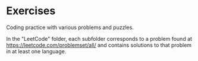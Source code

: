 # Exercises
Coding practice with various problems and puzzles.

In the "LeetCode" folder, each subfolder corresponds to a problem found at https://leetcode.com/problemset/all/ and contains solutions to that problem in at least one language.
